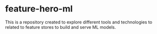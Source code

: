 # feature-hero-ml
This is a repository created to explore different tools and technologies to related to feature stores to build and serve ML models.
